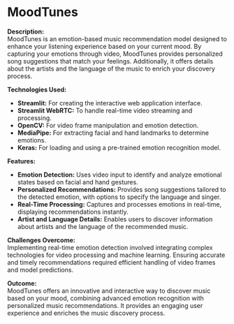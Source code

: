 # MoodTunes

**Description:**  
MoodTunes is an emotion-based music recommendation model designed to enhance your listening experience based on your current mood. By capturing your emotions through video, MoodTunes provides personalized song suggestions that match your feelings. Additionally, it offers details about the artists and the language of the music to enrich your discovery process.

**Technologies Used:**  
- **Streamlit:** For creating the interactive web application interface.
- **Streamlit WebRTC:** To handle real-time video streaming and processing.
- **OpenCV:** For video frame manipulation and emotion detection.
- **MediaPipe:** For extracting facial and hand landmarks to determine emotions.
- **Keras:** For loading and using a pre-trained emotion recognition model.

**Features:**  
- **Emotion Detection:** Uses video input to identify and analyze emotional states based on facial and hand gestures.
- **Personalized Recommendations:** Provides song suggestions tailored to the detected emotion, with options to specify the language and singer.
- **Real-Time Processing:** Captures and processes emotions in real-time, displaying recommendations instantly.
- **Artist and Language Details:** Enables users to discover information about artists and the language of the recommended music.

**Challenges Overcome:**  
Implementing real-time emotion detection involved integrating complex technologies for video processing and machine learning. Ensuring accurate and timely recommendations required efficient handling of video frames and model predictions.

**Outcome:**  
MoodTunes offers an innovative and interactive way to discover music based on your mood, combining advanced emotion recognition with personalized music recommendations. It provides an engaging user experience and enriches the music discovery process.
